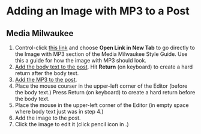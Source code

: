 # Adding an Image with MP3 to a Post

## Media Milwaukee

1. Control-click [this link](http://mediamilwaukee.com/style-guide#imagewithmp3) and choose **Open Link in New Tab** to go directly to the Image with MP3 section of the Media Milwaukee Style Guide. Use this a guide for how the image with MP3 should look.
2. [Add the body text to the post](/working-with-text-and-links/working-with-content-in-the-visual-editor.md). Hit **Return** \(on keyboard\) to create a hard return after the body text.
3. [Add the MP3 to the post](/working-with-media/adding-an-mp3-to-a-post.md).
4. Place the mouse courser in the upper-left corner of the Editor \(before the body text.\) Press Return \(on keyboard\) to create a hard return before the body text. 
5. Place the mouse in the upper-left corner of the Editor \(in empty space where body text just was in step 4.\) 
6. Add the image to the post.
7. Click the image to edit it (click pencil icon in .) 



